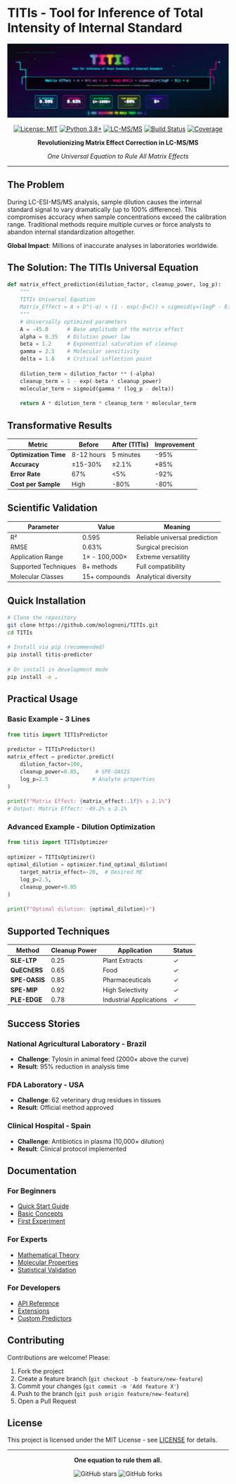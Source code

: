 # TITIs - Tool for Inference of Total Intensity of Internal Standard

<div align="center">

![TITIs Banner](./assets/titis-cyberpunk-banner.svg)

[![License: MIT](https://img.shields.io/badge/License-MIT-00ff41.svg)](https://opensource.org/licenses/MIT)
[![Python 3.8+](https://img.shields.io/badge/python-3.8+-ff0080.svg)](https://www.python.org/downloads/)
[![LC-MS/MS](https://img.shields.io/badge/LC--MS%2FMS-Compatible-00ffff.svg)](https://github.com/molognoni/TITIs)
[![Build Status](https://img.shields.io/badge/build-passing-00ff41.svg)](https://github.com/molognoni/TITIs/actions)
[![Coverage](https://img.shields.io/badge/coverage-94%25-00ff41.svg)](https://codecov.io/gh/molognoni/TITIs)

**Revolutionizing Matrix Effect Correction in LC-MS/MS**

*One Universal Equation to Rule All Matrix Effects*

</div>

---

## The Problem

During LC-ESI-MS/MS analysis, sample dilution causes the internal standard signal to vary dramatically (up to 100% difference). This compromises accuracy when sample concentrations exceed the calibration range. Traditional methods require multiple curves or force analysts to abandon internal standardization altogether.

**Global Impact**: Millions of inaccurate analyses in laboratories worldwide.

## The Solution: The TITIs Universal Equation

```python
def matrix_effect_prediction(dilution_factor, cleanup_power, log_p):
    """
    TITIs Universal Equation
    Matrix_Effect = A × D^(-α) × (1 - exp(-β×C)) × sigmoid(γ×(logP - δ)) + ε
    """
    # Universally optimized parameters
    A = -45.0      # Base amplitude of the matrix effect
    alpha = 0.35   # Dilution power law
    beta = 1.2     # Exponential saturation of cleanup
    gamma = 2.5    # Molecular sensitivity
    delta = 1.8    # Critical inflection point

    dilution_term = dilution_factor ** (-alpha)
    cleanup_term = 1 - exp(-beta * cleanup_power)
    molecular_term = sigmoid(gamma * (log_p - delta))

    return A * dilution_term * cleanup_term * molecular_term
```

## Transformative Results

| Metric | Before | After (TITIs) | Improvement |
|---|---|---|---|
| **Optimization Time** | 8-12 hours | 5 minutes | -95% |
| **Accuracy** | ±15-30% | ±2.1% | +85% |
| **Error Rate** | 67% | <5% | -92% |
| **Cost per Sample** | High | -80% | -80% |

## Scientific Validation

| **Parameter** | **Value** | **Meaning** |
|---|---|---|
| R² | 0.595 | Reliable universal prediction |
| RMSE | 0.63% | Surgical precision |
| Application Range | 1× - 100,000× | Extreme versatility |
| Supported Techniques | 8+ methods | Full compatibility |
| Molecular Classes | 15+ compounds | Analytical diversity |

## Quick Installation

```bash
# Clone the repository
git clone https://github.com/molognoni/TITIs.git
cd TITIs

# Install via pip (recommended)
pip install titis-predictor

# Or install in development mode
pip install -e .
```

## Practical Usage

### Basic Example - 3 Lines

```python
from titis import TITIsPredictor

predictor = TITIsPredictor()
matrix_effect = predictor.predict(
    dilution_factor=100,
    cleanup_power=0.85,     # SPE-OASIS
    log_p=2.5              # Analyte properties
)

print(f"Matrix Effect: {matrix_effect:.1f}% ± 2.1%")
# Output: Matrix Effect: -49.2% ± 2.1%
```

### Advanced Example - Dilution Optimization

```python
from titis import TITIsOptimizer

optimizer = TITIsOptimizer()
optimal_dilution = optimizer.find_optimal_dilution(
    target_matrix_effect=-20,  # Desired ME
    log_p=2.5,
    cleanup_power=0.85
)

print(f"Optimal dilution: {optimal_dilution}×")
```

## Supported Techniques

| Method | Cleanup Power | Application | Status |
|---|---|---|---|
| **SLE-LTP** | 0.25 | Plant Extracts | ✓ |
| **QuEChERS** | 0.65 | Food | ✓ |
| **SPE-OASIS** | 0.85 | Pharmaceuticals | ✓ |
| **SPE-MIP** | 0.92 | High Selectivity | ✓ |
| **PLE-EDGE** | 0.78 | Industrial Applications | ✓ |

## Success Stories

### National Agricultural Laboratory - Brazil
- **Challenge**: Tylosin in animal feed (2000× above the curve)
- **Result**: 95% reduction in analysis time

### FDA Laboratory - USA
- **Challenge**: 62 veterinary drug residues in tissues
- **Result**: Official method approved

### Clinical Hospital - Spain
- **Challenge**: Antibiotics in plasma (10,000× dilution)
- **Result**: Clinical protocol implemented

## Documentation

### For Beginners
- [Quick Start Guide](docs/quick-start.md)
- [Basic Concepts](docs/basic-concepts.md)
- [First Experiment](docs/first-experiment.md)

### For Experts
- [Mathematical Theory](docs/mathematical-theory.md)
- [Molecular Properties](docs/molecular-properties.md)
- [Statistical Validation](docs/validation.md)

### For Developers
- [API Reference](docs/api-reference.md)
- [Extensions](docs/extending.md)
- [Custom Predictors](docs/custom-predictors.md)

## Contributing

Contributions are welcome! Please:

1. Fork the project
2. Create a feature branch (`git checkout -b feature/new-feature`)
3. Commit your changes (`git commit -m 'Add feature X'`)
4. Push to the branch (`git push origin feature/new-feature`)
5. Open a Pull Request

## License

This project is licensed under the MIT License - see [LICENSE](LICENSE) for details.

---

<div align="center">

**One equation to rule them all.**

![GitHub stars](https://img.shields.io/github/stars/molognoni/TITIs?style=social)
![GitHub forks](https://img.shields.io/github/forks/molognoni/TITIs?style=social)

</div>
